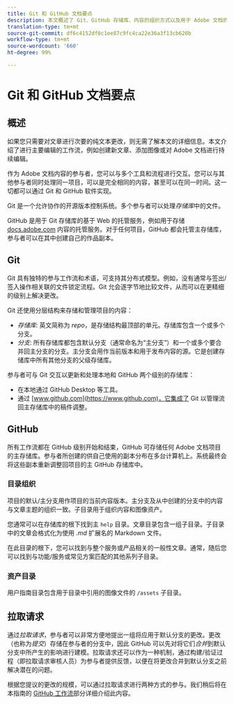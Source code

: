 ```yaml
---
title: Git 和 GitHub 文档要点
description: 本文概述了 Git、GitHub 存储库、内容的组织方式以及用于 Adobe 文档的命名约定。
translation-type: tm+mt
source-git-commit: df6c4152df0c1ee87c9fc4ca22e36a3f13cb620b
workflow-type: tm+mt
source-wordcount: '660'
ht-degree: 99%

---
```



# Git 和 GitHub 文档要点

## 概述

如果您只需要对文章进行次要的纯文本更改，则无需了解本文的详细信息。本文介绍了进行主要编辑的工作流，例如创建新文章、添加图像或对 Adobe 文档进行持续编辑。

作为 Adobe 文档内容的参与者，您可以与多个工具和流程进行交互。您可以与其他参与者同时处理同一项目，可以是完全相同的内容，甚至可以在同一时间。这一切都可以通过 Git 和 GitHub 软件实现。

Git 是一个允许协作的开源版本控制系统。多个参与者可以处理&#x200B;*存储库*&#x200B;中的文件。

GitHub 是用于 Git 存储库的基于 Web 的托管服务，例如用于存储 [docs.adobe.com](https://docs.adobe.com) 内容的托管服务。对于任何项目，GitHub 都会托管主存储库，参与者可以在其中创建自己的作品副本。

## Git

Git 具有独特的参与工作流和术语，可支持其分布式模型。例如，没有通常与签出/签入操作相关联的文件锁定流程。Git 允会逐字节地比较文件，从而可以在更精细的级别上解决更改。

Git 还使用分层结构来存储和管理项目的内容：

- *存储库*: 英文简称为 *repo*，是存储结构最顶部的单元。存储库包含一个或多个分支。
- *分支*: 所有存储库都包含默认分支（通常命名为“主分支”）和一个或多个要合并回主分支的分支。主分支会用作当前版本和用于发布内容的源。它是创建存储库中所有其他分支的父级存储库。

参与者可与 Git 交互以更新和处理本地和 GitHub 两个级别的存储库：

- 在本地通过 GitHub Desktop 等工具。
- 通过 [www.github.com](https://www.github.com)，它集成了 Git 以管理流回主存储库中的稿件调整。

## GitHub

所有工作流都在 GitHub 级别开始和结束，GitHub 可存储任何 Adobe 文档项目的主存储库。参与者所创建的供自己使用的副本分布在多台计算机上。系统最终会将这些副本重新调整回项目的主 GitHub 存储库中。

### 目录组织

项目的默认/主分支用作项目的当前内容版本。主分支及从中创建的分支中的内容与文章主题的组织一致。子目录用于组织内容和图像资产。

您通常可以在存储库的根下找到主 `help` 目录。文章目录包含一组子目录。子目录中的文章会格式化为使用 *.md* 扩展名的 Markdown 文件。

在此目录的根下，您可以找到与整个服务或产品相关的一般性文章。通常，随后您可以找到与功能/服务或常见方案匹配的其他系列子目录。

### 资产目录

用户指南目录包含用于目录中引用的图像文件的 `/assets` 子目录。

<!---
### Markdown file template

For convenience, the root directory of each repository typically contains a Markdown template file named `template.md`. You can use this template file as a "starter file" if you need to create a new article for submission to the repository. The file contains:

- A **metadata header** at the top of the file, delineated by two, 3-hyphen lines. It contains the various tags used for tracking information related to the article. It also includes SEO optimizations and reporting processes that Adobe uses to evaluate the performance of the content. So the metadata is important!
- Various **examples of using Markdown** to format the elements of an article.
- General **instructions on the use of Markdown extensions**, which you can use for various types of alerts.
- Examples of **embedding video** by using an iframe.
- General **instructions on the use of docs.adobe.com extensions**, which you can use for special controls such as buttons and selectors.
-->

## 拉取请求

通过&#x200B;*拉取请求*，参与者可以非常方便地提出一组将应用于默认分支的更改。更改（也称为&#x200B;*提交*）存储在参与者的分支中，因此 GitHub 可以先对将它们&#x200B;*合并*&#x200B;到默认分支中所产生的影响进行建模。拉取请求还可以作为一种机制，通过构建/验证过程（即拉取请求审核人员）为参与者提供反馈，以便在将更改合并到默认分支之前解决潜在的问题。

根据您提议的更改的规模，可以通过拉取请求进行两种方式的参与。我们稍后将在本指南的 [GitHub 工作流](local-repo.md)部分详细介绍此内容。
